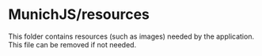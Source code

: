 # MunichJS/resources

This folder contains resources (such as images) needed by the application. This file can
be removed if not needed.
